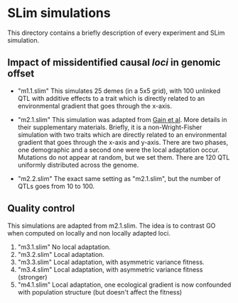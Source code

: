# SLim simulations

This directory contains a briefly description of every experiment and SLim simulation. 

## Impact of missidentified causal *loci* in genomic offset

- "m1.1.slim" This simulates 25 demes (in a 5x5 grid), with 100 unlinked QTL with additive effects to a trait which is directly related to an environmental gradient that goes through the x-axis. 

- "m2.1.slim" This simulation was adapted from [Gain et al](https://github.com/bcm-uga/geneticgap/blob/master/slimwork/poly_small_17.slim). More details in their supplementary materials. Briefly, it is a non-Wright-Fisher simulation with two traits which are directly related to an environmental gradient that goes through the x-axis and y-axis. There are two phases, one demographic and a second one were the local adaptation occur. Mutations do not appear at random, but we set them. There are 120 QTL uniformly distributed across the genome. 
- "m2.2.slim" The exact same setting as "m2.1.slim", but the number of QTLs goes from 10 to 100. 

## Quality control

This simulations are adapted from m2.1.slim. The idea is to contrast GO when computed on locally and non locally adapted loci. 

1. "m3.1.slim" No local adaptation.
2. "m3.2.slim" Local adaptation.
3. "m3.3.slim" Local adaptation, with asymmetric variance fitness. 
3. "m3.4.slim" Local adaptation, with asymmetric variance fitness (stronger)
4. "m4.1.slim" Local adaptation, one ecological gradient is now confounded with population structure (but doesn't affect the fitness)